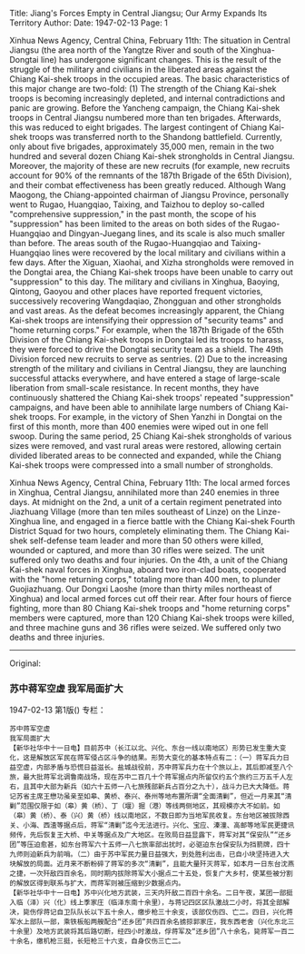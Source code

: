 Title: Jiang's Forces Empty in Central Jiangsu; Our Army Expands Its Territory
Author:
Date: 1947-02-13
Page: 1

Xinhua News Agency, Central China, February 11th: The situation in Central Jiangsu (the area north of the Yangtze River and south of the Xinghua-Dongtai line) has undergone significant changes. This is the result of the struggle of the military and civilians in the liberated areas against the Chiang Kai-shek troops in the occupied areas. The basic characteristics of this major change are two-fold: (1) The strength of the Chiang Kai-shek troops is becoming increasingly depleted, and internal contradictions and panic are growing. Before the Yancheng campaign, the Chiang Kai-shek troops in Central Jiangsu numbered more than ten brigades. Afterwards, this was reduced to eight brigades. The largest contingent of Chiang Kai-shek troops was transferred north to the Shandong battlefield. Currently, only about five brigades, approximately 35,000 men, remain in the two hundred and several dozen Chiang Kai-shek strongholds in Central Jiangsu. Moreover, the majority of these are new recruits (for example, new recruits account for 90% of the remnants of the 187th Brigade of the 65th Division), and their combat effectiveness has been greatly reduced. Although Wang Maogong, the Chiang-appointed chairman of Jiangsu Province, personally went to Rugao, Huangqiao, Taixing, and Taizhou to deploy so-called "comprehensive suppression," in the past month, the scope of his "suppression" has been limited to the areas on both sides of the Rugao-Huangqiao and Dingyan-Juegang lines, and its scale is also much smaller than before. The areas south of the Rugao-Huangqiao and Taixing-Huangqiao lines were recovered by the local military and civilians within a few days. After the Xiguan, Xiaohai, and Xizha strongholds were removed in the Dongtai area, the Chiang Kai-shek troops have been unable to carry out "suppression" to this day. The military and civilians in Xinghua, Baoying, Qintong, Gaoyou and other places have reported frequent victories, successively recovering Wangdaqiao, Zhongguan and other strongholds and vast areas. As the defeat becomes increasingly apparent, the Chiang Kai-shek troops are intensifying their oppression of "security teams" and "home returning corps." For example, when the 187th Brigade of the 65th Division of the Chiang Kai-shek troops in Dongtai led its troops to harass, they were forced to drive the Dongtai security team as a shield. The 49th Division forced new recruits to serve as sentries. (2) Due to the increasing strength of the military and civilians in Central Jiangsu, they are launching successful attacks everywhere, and have entered a stage of large-scale liberation from small-scale resistance. In recent months, they have continuously shattered the Chiang Kai-shek troops' repeated "suppression" campaigns, and have been able to annihilate large numbers of Chiang Kai-shek troops. For example, in the victory of Shen Yanzhi in Dongtai on the first of this month, more than 400 enemies were wiped out in one fell swoop. During the same period, 25 Chiang Kai-shek strongholds of various sizes were removed, and vast rural areas were restored, allowing certain divided liberated areas to be connected and expanded, while the Chiang Kai-shek troops were compressed into a small number of strongholds.

Xinhua News Agency, Central China, February 11th: The local armed forces in Xinghua, Central Jiangsu, annihilated more than 240 enemies in three days. At midnight on the 2nd, a unit of a certain regiment penetrated into Jiazhuang Village (more than ten miles southeast of Linze) on the Linze-Xinghua line, and engaged in a fierce battle with the Chiang Kai-shek Fourth District Squad for two hours, completely eliminating them. The Chiang Kai-shek self-defense team leader and more than 50 others were killed, wounded or captured, and more than 30 rifles were seized. The unit suffered only two deaths and four injuries. On the 4th, a unit of the Chiang Kai-shek naval forces in Xinghua, aboard two iron-clad boats, cooperated with the "home returning corps," totaling more than 400 men, to plunder Guojiazhuang. Our Dongxi Laoshe (more than thirty miles northeast of Xinghua) and local armed forces cut off their rear. After four hours of fierce fighting, more than 80 Chiang Kai-shek troops and "home returning corps" members were captured, more than 120 Chiang Kai-shek troops were killed, and three machine guns and 36 rifles were seized. We suffered only two deaths and three injuries.



<hr /> 

Original: 


### 苏中蒋军空虚  我军局面扩大

1947-02-13
第1版()
专栏：

    苏中蒋军空虚
    我军局面扩大
    【新华社华中十一日电】目前苏中（长江以北、兴化、东台一线以南地区）形势已发生重大变化，这是解放区军民在蒋军侵占区斗争的结果。形势大变化的基本特点有二：（一）蒋军兵力日益空虚，内部矛盾与恐慌日益滋长。盐城战役前，苏中蒋军兵力在十个旅以上，其后即减至八个旅，最大批蒋军北调鲁南战场，现在苏中二百几十个蒋军据点内所留仅约五个旅约三万五千人左右，且其中大部为新兵（如六十五师一八七旅残部新兵占百分之九十），战斗力已大大降低。蒋记苏省主席王懋功虽亲至如皋、黄桥、泰兴、泰州等地布置所谓“全面清剿”，但近一月来其“清剿”范围仅限于如（皋）黄（桥）、丁（堰）掘（港）等线两侧地区，其规模亦大不如前。如（皋）黄（桥）、泰（兴）黄（桥）线以南地区，不数日即为当地军民收复。东台地区被拔除西关、小海、西渣等据点后，蒋军“清剿”迄今无法进行。兴化、宝应、溱潼、高邮等地军民更捷讯频传，先后恢复王大桥、中关等据点及广大地区。在败局日益显露下，蒋军对其“保安队”“还乡团”等压迫愈甚，如东台蒋军六十五师一八七旅率部出扰时，必驱迫东台保安队为挡箭牌，四十九师则迫新兵为前哨。（二）由于苏中军民力量日益强大，到处胜利出击，已自小块坚持进入大块解放的局面。近月来不断粉碎了蒋军的多次“清剿”，且能大量歼灭蒋军，如本月一日东台沈燕之捷，一次歼敌四百余名，同时期内拔除蒋军大小据点二十五处，恢复广大乡村，使某些被分割的解放区得到联系与扩大，而蒋军则被压缩到少数据点内。
    【新华社华中十一日电】苏中兴化地方武装，三天内歼敌二百四十余名。二日午夜，某团一部挺入临（泽）兴（化）线上季家庄（临泽东南十余里），与蒋记四区区队激战二小时，将其全部解决，毙伤俘蒋记自卫队队长以下五十余人，缴步枪三十余支，该部仅伤四、亡二。四日，兴化蒋军水上部队一部，乘铁板船两艘配合“还乡团”共四百余名掳掠郭家庄，我东西老舍（兴化东北三十余里）及地方武装将其后路切断，经四小时激战，俘蒋军及“还乡团”八十余名，毙蒋军一百二十余名，缴机枪三挺，长短枪三十六支，自身仅伤三亡二。
